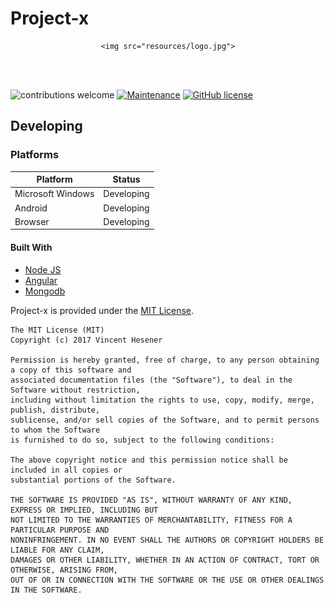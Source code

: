 # Project-x
<div align="center">

    <img src="resources/logo.jpg">

</div>

<br />
<br />

![contributions welcome](https://img.shields.io/badge/contributions-welcome-brightgreen.svg?style=flat) [![Maintenance](https://img.shields.io/badge/Maintained%3F-yes-green.svg)](https://github.com/supunlakmal/thismypc/graphs/commit-activity) [![GitHub license](https://img.shields.io/badge/license-MIT-blue.svg?style=flat-square)](https://github.com/supunlakmal/thismypc/blob/master/LICENSE)

## Developing

### Platforms

Platform| Status
------------ | -------------
Microsoft Windows | Developing
Android  | Developing
Browser | Developing

#### Built With

- [Node JS](https://nodejs.org/en/)
- [Angular](https://angularjs.org/)
- [Mongodb](https://www.mongodb.com/)


Project-x is provided under the [MIT License](https://github.com/st0n-apt/project-x/blob/master/LICENSE).

```text
The MIT License (MIT)
Copyright (c) 2017 Vincent Hesener

Permission is hereby granted, free of charge, to any person obtaining a copy of this software and
associated documentation files (the "Software"), to deal in the Software without restriction,
including without limitation the rights to use, copy, modify, merge, publish, distribute,
sublicense, and/or sell copies of the Software, and to permit persons to whom the Software
is furnished to do so, subject to the following conditions:

The above copyright notice and this permission notice shall be included in all copies or
substantial portions of the Software.

THE SOFTWARE IS PROVIDED "AS IS", WITHOUT WARRANTY OF ANY KIND, EXPRESS OR IMPLIED, INCLUDING BUT
NOT LIMITED TO THE WARRANTIES OF MERCHANTABILITY, FITNESS FOR A PARTICULAR PURPOSE AND
NONINFRINGEMENT. IN NO EVENT SHALL THE AUTHORS OR COPYRIGHT HOLDERS BE LIABLE FOR ANY CLAIM,
DAMAGES OR OTHER LIABILITY, WHETHER IN AN ACTION OF CONTRACT, TORT OR OTHERWISE, ARISING FROM,
OUT OF OR IN CONNECTION WITH THE SOFTWARE OR THE USE OR OTHER DEALINGS IN THE SOFTWARE.
```
